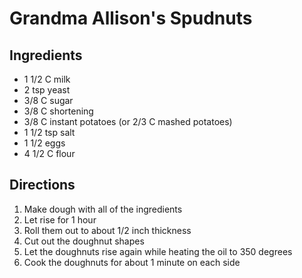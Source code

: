 # Grandma Allison's Spudnuts

## Ingredients

- 1 1/2 C milk
- 2 tsp yeast
- 3/8 C sugar
- 3/8 C shortening
- 3/8 C instant potatoes (or 2/3 C mashed potatoes)
- 1 1/2 tsp salt
- 1 1/2 eggs
- 4 1/2 C flour

## Directions

1. Make dough with all of the ingredients
2. Let rise for 1 hour
3. Roll them out to about 1/2 inch thickness
4. Cut out the doughnut shapes
5. Let the doughnuts rise again while heating the oil to 350 degrees
6. Cook the doughnuts for about 1 minute on each side
